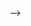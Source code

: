 <!-- ---
layout: default
parent: Version Control
nav_order: 8
title: How to setup and use a GitHub repo or repository 
---

# How to setup and use a GitHub repo or repository 

<!-- 

 Git has changed the name master for a branch main.
When linking repos it is easier to use the HTTPS key rather than the SSH key. While you need the SSH to link the repos initially to avoid the error.

```
Permission denied (publickey).
fatal: Could not read from remote repository.

Please make sure you have the correct access rights
and the repository exists.
```
This is a basic set up. Please read the section on [repo security](https://sumisastri.github.io/dev-blogs/github-repo-security/) to set up your repo more securely. There may be some duplication of content.


- Configure your name and email address for commits (be sure to use the email address you have registered with Github) not the email that is your personal/ office email. If you are required to setup an enterprise github with your organisation double check this step with your team lead or manager.


[This is an excellent walk through from free-code-camp](https://www.freecodecamp.org/news/git-ssh-how-to/) which you can follow to configure your local machine to sync code with your cloud-based GitHub repo.


First Check file path `git config --list --show-origin`

Your user name:
`git config --global user.name "John Doe"`

Your email:
`git config --global user.email johndoe@example.com`

Track case changes in file names:
`git config --global core.ignorecase false`

Check set up:
`git config –list`

## Global `.gitignore`

There are a few files that we don't want Git to track. We can specifically ignore them by adding the files to a global `.gitignore` file.

Create a file in your home directory called `.gitignore_global` and configure git to use it for all repos, like so:

```sh
touch ~/.gitignore_global
git config --global core.excludesfile ~/.gitignore_global
```

[The gitignore docs are a useful guideline](https://git-scm.com/docs/gitignore)

**Configure secure shell or SSH access to Github**


 -->

<!-- Repositories are created for personal side projects and for commercial organisations to maintain their code base.

- to create a new repository on the command line
  echo "# testing-with-jest" >> README.md
  git init
  git add README.md
  git commit -m "first commit"
  git branch -M main
  git remote add origin — **(use HTTPS url not SSH)**
  git push -u origin main

- to push an existing repository from the command line
  git remote add origin **(use HTTPS url not SSH)**
  git branch -M main
  git push -u origin main

Git workflow [https://www.atlassian.com/git/tutorials/comparing-workflows/gitflow-workflow]

#### `.DS_Store` files

`.DS_Store` files are used by Mac OS X to store folder specific metadata information. They are different for every mac, it means that they often cause conflicts in version controlled folders.

#### `node_modules`, `bower_components` & `.sass-cache`

In the same way, we want to never track the contents of our node_modules, bower_components or .sass-cache folder as these are not part of our source code and do not need to be committed.

Open the `.gitignore_global` file in terminal

```
open .gitignore_global
```

And add the following lines:

```
.DS_Store
node_modules
.sass-cache
.env
*.log
```

**Save** and close the file.
 --> -->
